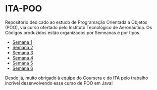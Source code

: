 # ITA-POO

Repositório dedicado ao estudo de Programação Orientada a Objetos (POO), via curso ofertado pelo Instituto Tecnológico de Aeronáutica.
Os Códigos produzidos estão organizados por Semnanas e por tipos.

- [Semana 1](Semana%201)
- [Semana 2](Semana%202)
- [Semana 3](Semana%203)
- [Semana 4](Semana%204)
- [Semana 5](Semana%205)
- [Semana 6](Semana%206)

Desde já, muito obrigado à equipe do Coursera e do ITA pelo trabalho incrível desenvolvendo esse curso de POO em Java!
